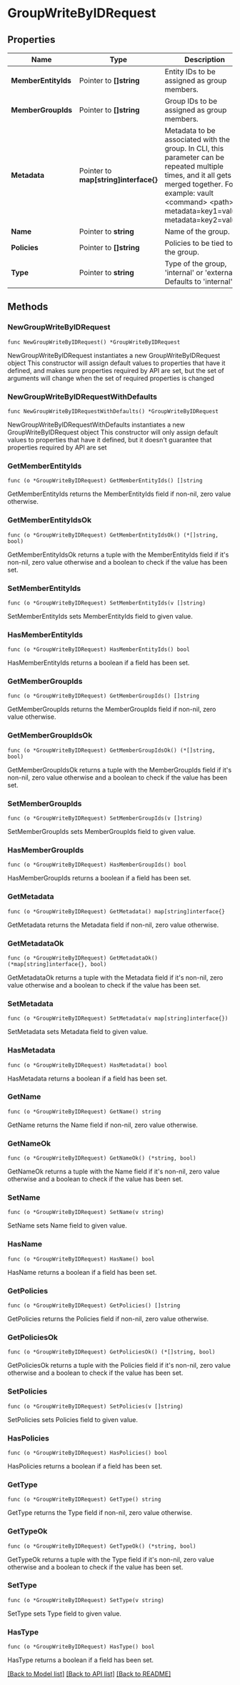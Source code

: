 # GroupWriteByIDRequest

## Properties

Name | Type | Description | Notes
------------ | ------------- | ------------- | -------------
**MemberEntityIds** | Pointer to **[]string** | Entity IDs to be assigned as group members. | [optional] 
**MemberGroupIds** | Pointer to **[]string** | Group IDs to be assigned as group members. | [optional] 
**Metadata** | Pointer to **map[string]interface{}** | Metadata to be associated with the group. In CLI, this parameter can be repeated multiple times, and it all gets merged together. For example: vault &lt;command&gt; &lt;path&gt; metadata&#x3D;key1&#x3D;value1 metadata&#x3D;key2&#x3D;value2 | [optional] 
**Name** | Pointer to **string** | Name of the group. | [optional] 
**Policies** | Pointer to **[]string** | Policies to be tied to the group. | [optional] 
**Type** | Pointer to **string** | Type of the group, &#39;internal&#39; or &#39;external&#39;. Defaults to &#39;internal&#39; | [optional] 

## Methods

### NewGroupWriteByIDRequest

`func NewGroupWriteByIDRequest() *GroupWriteByIDRequest`

NewGroupWriteByIDRequest instantiates a new GroupWriteByIDRequest object
This constructor will assign default values to properties that have it defined,
and makes sure properties required by API are set, but the set of arguments
will change when the set of required properties is changed

### NewGroupWriteByIDRequestWithDefaults

`func NewGroupWriteByIDRequestWithDefaults() *GroupWriteByIDRequest`

NewGroupWriteByIDRequestWithDefaults instantiates a new GroupWriteByIDRequest object
This constructor will only assign default values to properties that have it defined,
but it doesn't guarantee that properties required by API are set

### GetMemberEntityIds

`func (o *GroupWriteByIDRequest) GetMemberEntityIds() []string`

GetMemberEntityIds returns the MemberEntityIds field if non-nil, zero value otherwise.

### GetMemberEntityIdsOk

`func (o *GroupWriteByIDRequest) GetMemberEntityIdsOk() (*[]string, bool)`

GetMemberEntityIdsOk returns a tuple with the MemberEntityIds field if it's non-nil, zero value otherwise
and a boolean to check if the value has been set.

### SetMemberEntityIds

`func (o *GroupWriteByIDRequest) SetMemberEntityIds(v []string)`

SetMemberEntityIds sets MemberEntityIds field to given value.

### HasMemberEntityIds

`func (o *GroupWriteByIDRequest) HasMemberEntityIds() bool`

HasMemberEntityIds returns a boolean if a field has been set.

### GetMemberGroupIds

`func (o *GroupWriteByIDRequest) GetMemberGroupIds() []string`

GetMemberGroupIds returns the MemberGroupIds field if non-nil, zero value otherwise.

### GetMemberGroupIdsOk

`func (o *GroupWriteByIDRequest) GetMemberGroupIdsOk() (*[]string, bool)`

GetMemberGroupIdsOk returns a tuple with the MemberGroupIds field if it's non-nil, zero value otherwise
and a boolean to check if the value has been set.

### SetMemberGroupIds

`func (o *GroupWriteByIDRequest) SetMemberGroupIds(v []string)`

SetMemberGroupIds sets MemberGroupIds field to given value.

### HasMemberGroupIds

`func (o *GroupWriteByIDRequest) HasMemberGroupIds() bool`

HasMemberGroupIds returns a boolean if a field has been set.

### GetMetadata

`func (o *GroupWriteByIDRequest) GetMetadata() map[string]interface{}`

GetMetadata returns the Metadata field if non-nil, zero value otherwise.

### GetMetadataOk

`func (o *GroupWriteByIDRequest) GetMetadataOk() (*map[string]interface{}, bool)`

GetMetadataOk returns a tuple with the Metadata field if it's non-nil, zero value otherwise
and a boolean to check if the value has been set.

### SetMetadata

`func (o *GroupWriteByIDRequest) SetMetadata(v map[string]interface{})`

SetMetadata sets Metadata field to given value.

### HasMetadata

`func (o *GroupWriteByIDRequest) HasMetadata() bool`

HasMetadata returns a boolean if a field has been set.

### GetName

`func (o *GroupWriteByIDRequest) GetName() string`

GetName returns the Name field if non-nil, zero value otherwise.

### GetNameOk

`func (o *GroupWriteByIDRequest) GetNameOk() (*string, bool)`

GetNameOk returns a tuple with the Name field if it's non-nil, zero value otherwise
and a boolean to check if the value has been set.

### SetName

`func (o *GroupWriteByIDRequest) SetName(v string)`

SetName sets Name field to given value.

### HasName

`func (o *GroupWriteByIDRequest) HasName() bool`

HasName returns a boolean if a field has been set.

### GetPolicies

`func (o *GroupWriteByIDRequest) GetPolicies() []string`

GetPolicies returns the Policies field if non-nil, zero value otherwise.

### GetPoliciesOk

`func (o *GroupWriteByIDRequest) GetPoliciesOk() (*[]string, bool)`

GetPoliciesOk returns a tuple with the Policies field if it's non-nil, zero value otherwise
and a boolean to check if the value has been set.

### SetPolicies

`func (o *GroupWriteByIDRequest) SetPolicies(v []string)`

SetPolicies sets Policies field to given value.

### HasPolicies

`func (o *GroupWriteByIDRequest) HasPolicies() bool`

HasPolicies returns a boolean if a field has been set.

### GetType

`func (o *GroupWriteByIDRequest) GetType() string`

GetType returns the Type field if non-nil, zero value otherwise.

### GetTypeOk

`func (o *GroupWriteByIDRequest) GetTypeOk() (*string, bool)`

GetTypeOk returns a tuple with the Type field if it's non-nil, zero value otherwise
and a boolean to check if the value has been set.

### SetType

`func (o *GroupWriteByIDRequest) SetType(v string)`

SetType sets Type field to given value.

### HasType

`func (o *GroupWriteByIDRequest) HasType() bool`

HasType returns a boolean if a field has been set.


[[Back to Model list]](../README.md#documentation-for-models) [[Back to API list]](../README.md#documentation-for-api-endpoints) [[Back to README]](../README.md)


